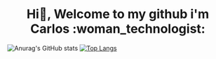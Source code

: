 <h1 align="center"> Hi👋, Welcome to my github i'm Carlos :woman_technologist:</h1>

![Anurag's GitHub stats](https://github-readme-stats.vercel.app/api?username=vinicarlosss&show_icons=true&theme=midnight-purple) [![Top Langs](https://github-readme-stats.vercel.app/api/top-langs/?username=vinicarlosss&theme=midnight-purple&layout=compact)](https://github.com/vinicarlosss/vinicarlosss/blob/main/README.md)





<!--
**vinicarlosss/vinicarlosss** is a ✨ _special_ ✨ repository because its `README.md` (this file) appears on your GitHub profile.

Here are some ideas to get you started:

- 🔭 I’m currently working on ...
- 🌱 I’m currently learning ...
- 👯 I’m looking to collaborate on ...
- 🤔 I’m looking for help with ...
- 💬 Ask me about ...
- 📫 How to reach me: ...
- 😄 Pronouns: ...
- ⚡ Fun fact: ...
-->
